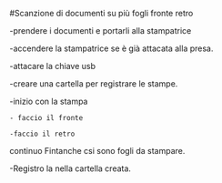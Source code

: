 #Scanzione di documenti su più fogli fronte retro

-prendere i documenti e portarli alla stampatrice

-accendere la stampatrice se è già attacata alla presa.

-attacare la chiave usb 

-creare una cartella per registrare le stampe.

-inizio con la stampa

    - faccio il fronte

    -faccio il retro

continuo Fintanche csi sono fogli da stampare.

-Registro la nella cartella creata.
